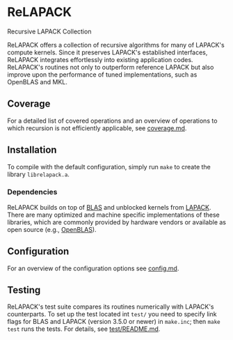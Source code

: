 ReLAPACK
========

Recursive LAPACK Collection

ReLAPACK offers a collection of recursive algorithms for many of LAPACK's
compute kernels.  Since it preserves LAPACK's established interfaces, ReLAPACK
integrates effortlessly into existing application codes.  ReLAPACK's routines
not only to outperform reference LAPACK but also improve upon the performance of
tuned implementations, such as OpenBLAS and MKL.

Coverage
--------
For a detailed list of covered operations and an overview of operations to which
recursion is not efficiently applicable, see [coverage.md](coverage.md).

Installation
------------
To compile with the default configuration, simply run `make` to create the
library `librelapack.a`.  

### Dependencies
ReLAPACK builds on top of [BLAS](http://www.netlib.org/blas/) and unblocked
kernels from [LAPACK](http://www.netlib.org/lapack/).  There are many optimized
and machine specific implementations of these libraries, which are commonly
provided by hardware vendors or available as open source (e.g.,
[OpenBLAS](http://www.openblas.net/)).

Configuration
-------------
For an overview of the configuration options see [config.md](config.md).

Testing
-------
ReLAPACK's test suite compares its routines numerically with LAPACK's
counterparts.  To set up the test located int `test/` you need to specify link
flags for BLAS and LAPACK (version 3.5.0 or newer) in `make.inc`; then `make
test` runs the tests.  For details, see [test/README.md](test/README.md).
